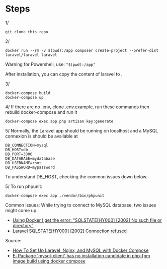 # Steps

1/
```
git clone this repo
```

2/
```
docker run --rm -v $(pwd):/app composer create-project --prefer-dist laravel/laravel laravel
```

Warning for Powershell, use: `"$(pwd):/app"`

After installation, you can copy the content of laravel to .

3/
```
docker-compose build
docker-compose up
```

4/ 
If there are no .env, clone .env.example, run these commands then rebuild docker-compose and run it
```
docker-compose exec app php artisan key:generate
```

5/
Normally, the Laravel app should be running on localhost and a MySQL connexion is should be available at 
```
DB_CONNECTION=mysql
DB_HOST=db
DB_PORT=3306
DB_DATABASE=mydatabase
DB_USERNAME=root
DB_PASSWORD=mypassword
```

To understand DB_HOST, checking the common issues down below. 

5/
To run phpunit:
```
docker-compose exec app ./vendor/bin/phpunit
```

Common Issues:
While trying to connect to MySQL database, two issues might come up:
- [Using Docker I get the error: “SQLSTATE[HY000] [2002] No such file or directory”](https://stackoverflow.com/questions/40075065/using-docker-i-get-the-error-sqlstatehy000-2002-no-such-file-or-directory)
- [Laravel SQLSTATE[HY000] [2002] Connection refused
](https://stackoverflow.com/questions/41225720/laravel-sqlstatehy000-2002-connection-refused)

Source: 
- [How To Set Up Laravel, Nginx, and MySQL with Docker Compose
](https://www.digitalocean.com/community/tutorials/how-to-set-up-laravel-nginx-and-mysql-with-docker-compose)
- [E: Package 'mysql-client' has no installation candidate in php-fpm image build using docker compose
](https://stackoverflow.com/questions/57048428/e-package-mysql-client-has-no-installation-candidate-in-php-fpm-image-build-u)
